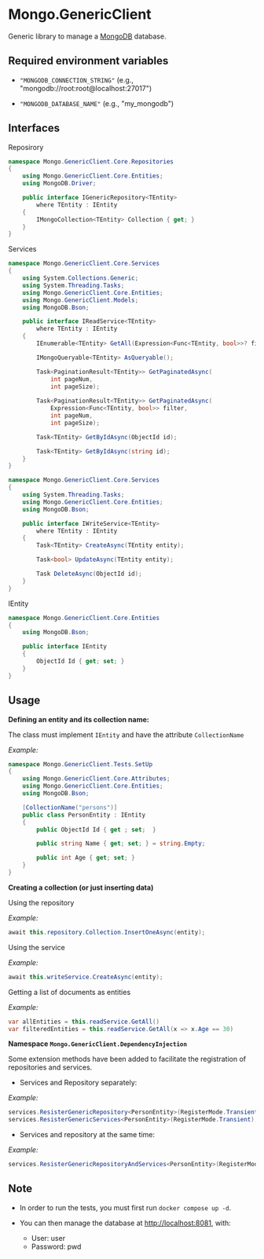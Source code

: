 # Mongo.GenericClient

Generic library to manage a [MongoDB](https://www.mongodb.com) database.

##  Required environment variables

- `"MONGODB_CONNECTION_STRING"` (e.g., "mongodb://root:root@localhost:27017")

- `"MONGODB_DATABASE_NAME"` (e.g., "my_mongodb")


## Interfaces

Reposirory
```C#
namespace Mongo.GenericClient.Core.Repositories
{
    using Mongo.GenericClient.Core.Entities;
    using MongoDB.Driver;

    public interface IGenericRepository<TEntity>
        where TEntity : IEntity
    {
        IMongoCollection<TEntity> Collection { get; }
    }
}
```

Services
```C#
namespace Mongo.GenericClient.Core.Services
{
    using System.Collections.Generic;
    using System.Threading.Tasks;
    using Mongo.GenericClient.Core.Entities;
    using Mongo.GenericClient.Models;
    using MongoDB.Bson;

    public interface IReadService<TEntity>
        where TEntity : IEntity
    {
        IEnumerable<TEntity> GetAll(Expression<Func<TEntity, bool>>? filter = null);

        IMongoQueryable<TEntity> AsQueryable();

        Task<PaginationResult<TEntity>> GetPaginatedAsync(
            int pageNum,
            int pageSize);
        
        Task<PaginationResult<TEntity>> GetPaginatedAsync(
            Expression<Func<TEntity, bool>> filter,
            int pageNum,
            int pageSize);

        Task<TEntity> GetByIdAsync(ObjectId id);

        Task<TEntity> GetByIdAsync(string id);
    }
}
```

```C#
namespace Mongo.GenericClient.Core.Services
{
    using System.Threading.Tasks;
    using Mongo.GenericClient.Core.Entities;
    using MongoDB.Bson;

    public interface IWriteService<TEntity>
        where TEntity : IEntity
    {
        Task<TEntity> CreateAsync(TEntity entity);

        Task<bool> UpdateAsync(TEntity entity);

        Task DeleteAsync(ObjectId id);
    }
}
```

IEntity
```C#
namespace Mongo.GenericClient.Core.Entities
{
    using MongoDB.Bson;

    public interface IEntity
    {
        ObjectId Id { get; set; }
    }
}
```


## Usage

__Defining an entity and its collection name:__

The class must implement `IEntity` and have the attribute `CollectionName`

_Example:_
```C#
namespace Mongo.GenericClient.Tests.SetUp
{
    using Mongo.GenericClient.Core.Attributes;
    using Mongo.GenericClient.Core.Entities;
    using MongoDB.Bson;

    [CollectionName("persons")]
    public class PersonEntity : IEntity
    {
        public ObjectId Id { get ; set;  }

        public string Name { get; set; } = string.Empty;

        public int Age { get; set; }
    }
}
```

__Creating a collection (or just inserting data)__

Using the repository

_Example:_
```C#
await this.repository.Collection.InsertOneAsync(entity);
```

Using the service

_Example:_
```C#
await this.writeService.CreateAsync(entity);
```

Getting a list of documents as entities

_Example:_
```C#
var allEntities = this.readService.GetAll()
var filteredEntities = this.readService.GetAll(x => x.Age == 30)
````


__Namespace `Mongo.GenericClient.DependencyInjection`__

Some extension methods have been added to facilitate the registration of repositories and services.

- Services and Repository separately:

_Example:_
```C#
services.ResisterGenericRepository<PersonEntity>(RegisterMode.Transient);
services.ResisterGenericServices<PersonEntity>(RegisterMode.Transient);
```

- Services and repository at the same time:

_Example:_
```C#
services.ResisterGenericRepositoryAndServices<PersonEntity>(RegisterMode.Transient);
````


## Note

- In order to run the tests, you must first run `docker compose up -d`.

- You can then manage the database at [http://localhost:8081](http://localhost:8081), with:
    - User: user
    - Password: pwd
